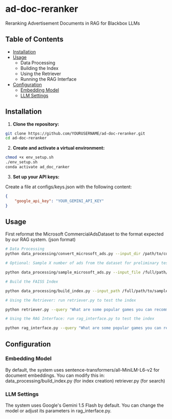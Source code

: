 # ad-doc-reranker
Reranking Advertisement Documents in RAG for Blackbox LLMs 

## Table of Contents

- [Installation](#installation)
- [Usage](#usage)
  - Data Processing
  - Building the Index
  - Using the Retriever
  - Running the RAG Interface
- [Configuration](#configuration)
  - [Embedding Model](#embedding-model)
  - [LLM Settings](#llm-settings)

## Installation

1. **Clone the repository:**

```bash
git clone https://github.com/YOURUSERNAME/ad-doc-reranker.git
cd ad-doc-reranker
```

2.	**Create and activate a virtual environment:**

```bash
chmod +x env_setup.sh
./env_setup.sh
conda activate ad_doc_ranker
```
3. **Set up your API keys:**
    
Create a file at configs/keys.json with the following content:

```json
{
    "google_api_key": "YOUR_GEMINI_API_KEY"
}
```

## Usage

First reformat the Microsoft CommercialAdsDataset to the format expected by our RAG system. (json format)
```bash
# Data Processing
python data_processing/convert_microsoft_ads.py --input_dir /path/to/commercial_ads_dataset --output_file commercial_ads.json

# Optional: Sample X number of ads from the dataset for preliminary testing

python data_processing/sample_microsoft_ads.py --input_file /full/path/to/commercial_ads.json --output_file /full/path/to/sampled_ads.json --sample_size 1000

# Build the FAISS Index

python data_processing/build_index.py --input_path /full/path/to/sampled_ads.json --output_dir commercial_ads_faiss_index

# Using the Retriever: run retriever.py to test the index

python retriever.py --query "What are some popular games you can recommend?" --index_dir commercial_ads_faiss_index --full_docs

# Using the RAG Interface: run rag_interface.py to test the index

python rag_interface.py --query "What are some popular games you can recommend?" --index_dir commercial_ads_faiss_index
```

## Configuration

### Embedding Model
By default, the system uses sentence-transformers/all-MiniLM-L6-v2 for document embeddings. You can modify this in:
data_processing/build_index.py (for index creation)
retriever.py (for search)

### LLM Settings
The system uses Google's Gemini 1.5 Flash by default. You can change the model or adjust its parameters in rag_interface.py.